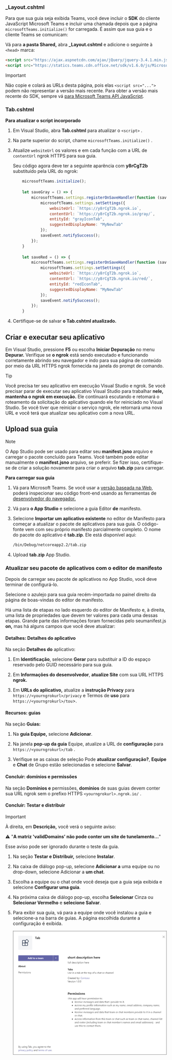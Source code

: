 ### <a name="_layoutcshtml"></a>_Layout.cshtml

Para que sua guia seja exibida Teams, você deve incluir o **SDK** do cliente JavaScript Microsoft Teams e incluir uma chamada depois que a página `microsoftTeams.initialize()` for carregada. É assim que sua guia e o cliente Teams se comunicam:

Vá para **a pasta Shared,** abra **_Layout.cshtml** e adicione o seguinte à `<head>` marca:

```html
<script src="https://ajax.aspnetcdn.com/ajax/jQuery/jquery-3.4.1.min.js"></script>
<script src="https://statics.teams.cdn.office.net/sdk/v1.6.0/js/MicrosoftTeams.min.js"></script>
```

>[!IMPORTANT]
> Não copie e colará as URLs desta página, pois elas `<script src="...">` podem não representar a versão mais recente. Para obter a versão mais recente do SDK, sempre vá [para Microsoft Teams API JavaScript](https://www.npmjs.com/package/@microsoft/teams-js).

### <a name="tabcshtml"></a>Tab.cshtml

**Para atualizar o script incorporado**

1. Em Visual Studio, abra **Tab.cshtml** para atualizar o `<script>` .

1. Na parte superior do script, chame `microsoftTeams.initialize()` .

1. Atualize `websiteUrl` os valores e em cada função com a URL de `contentUrl` ngrok HTTPS para sua guia.

    Seu código agora deve ter a seguinte aparência com **y8rCgT2b** substituído pela URL do ngrok:

    ```javascript
        microsoftTeams.initialize();
    
        let saveGray = () => {
            microsoftTeams.settings.registerOnSaveHandler(function (saveEvent) {
                microsoftTeams.settings.setSettings({
                    websiteUrl: `https://y8rCgT2b.ngrok.io`,
                    contentUrl: `https://y8rCgT2b.ngrok.io/gray/`,
                    entityId: "grayIconTab",
                    suggestedDisplayName: "MyNewTab"
                });
                saveEvent.notifySuccess();
            });
        }

        let saveRed = () => {
            microsoftTeams.settings.registerOnSaveHandler(function (saveEvent) {
                microsoftTeams.settings.setSettings({
                    websiteUrl: `https://y8rCgT2b.ngrok.io`,
                    contentUrl: `https://y8rCgT2b.ngrok.io/red/`,
                    entityId: "redIconTab",
                    suggestedDisplayName: "MyNewTab"
                });
                saveEvent.notifySuccess();
            });
        }
    ```

1. Certifique-se de salvar **o Tab.cshtml atualizado.**

## <a name="build-and-run-your-application"></a>Criar e executar seu aplicativo

Em Visual Studio, pressione **F5** ou escolha **Iniciar Depuração** no menu **Depurar.** Verifique se **o ngrok** está sendo executado e funcionando corretamente abrindo seu navegador e indo para sua página de conteúdo por meio da URL HTTPS ngrok fornecida na janela do prompt de comando.

> [!TIP]
> Você precisa ter seu aplicativo em execução Visual Studio e ngrok. Se você precisar parar de executar seu aplicativo Visual Studio para trabalhar **nele, mantenha o ngrok em execução.** Ele continuará escutando e retomará o roteamento da solicitação do aplicativo quando ele for reiniciado no Visual Studio. Se você tiver que reiniciar o serviço ngrok, ele retornará uma nova URL e você terá que atualizar seu aplicativo com a nova URL.

## <a name="upload-your-tab"></a>Upload sua guia

>[!Note]
> O App Studio pode ser usado para editar seu **manifest.jsno** arquivo e carregar o pacote concluído para Teams. Você também pode editar manualmente o **manifest.jsno** arquivo, se preferir. Se fizer isso, certifique-se de criar a solução novamente para criar o arquivo **tab.zip** para carregar.

**Para carregar sua guia**

1. Vá para Microsoft Teams. Se você usar a [versão baseada na Web,](https://teams.microsoft.com) poderá inspecionar seu código front-end usando as ferramentas de [desenvolvedor do navegador.](~/tabs/how-to/developer-tools.md)

1. Vá para **o App Studio** e selecione a guia Editor **de** manifesto.

1. Selecione **Importar um aplicativo existente** no editor de Manifesto para começar a atualizar o pacote de aplicativos para sua guia. O código-fonte vem com seu próprio manifesto parcialmente completo. O nome do pacote do aplicativo é **tab.zip**. Ele está disponível aqui:

    ```bash
    /bin/Debug/netcoreapp2.2/tab.zip
    ```

1. Upload **tab.zip** App Studio.

### <a name="update-your-app-package-with-manifest-editor"></a>Atualizar seu pacote de aplicativos com o editor de manifesto

Depois de carregar seu pacote de aplicativos no App Studio, você deve terminar de configurá-lo.

Selecione o azulejo para sua guia recém-importada no painel direito da página de boas-vindas do editor de manifesto.

Há uma lista de etapas no lado esquerdo do editor de Manifesto e, à direita, uma lista de propriedades que devem ter valores para cada uma dessas etapas. Grande parte das informações foram fornecidas pelo seumanifest.js **on,** mas há alguns campos que você deve atualizar:

#### <a name="details-app-details"></a>Detalhes: Detalhes do aplicativo

Na seção **Detalhes do** aplicativo:

1. Em **Identificação**, selecione **Gerar** para substituir a ID do espaço reservado pelo GUID necessário para sua guia.

1. Em **Informações do desenvolvedor**, **atualize Site** com sua URL HTTPS **ngrok.**

1. Em **URLs do aplicativo,** atualize a **instrução Privacy** para `https://<yourngrokurl>/privacy` e Termos de **uso** para `https://<yourngrokurl>/tou`>.

#### <a name="capabilities-tabs"></a>Recursos: guias

Na seção **Guias:**

1. Na **guia Equipe,** selecione **Adicionar**.

1. Na janela **pop-up da guia** Equipe, atualize a URL de **configuração** para `https://<yourngrokurl>/tab` .

1. Verifique se as caixas de seleção Pode **atualizar configuração?**, **Equipe** e **Chat** de Grupo estão selecionadas e selecione **Salvar**.

#### <a name="finish-domains-and-permissions"></a>Concluir: domínios e permissões

Na seção **Domínios e** permissões, **domínios** de suas guias devem conter sua URL ngrok sem o prefixo HTTPS `<yourngrokurl>.ngrok.io/` .

#### <a name="finish-test-and-distribute"></a>Concluir: Testar e distribuir

>[!IMPORTANT]
> À direita, em **Descrição,** você verá o seguinte aviso:
>
> &#9888; "**A matriz 'validDomains' não pode conter um site de tunelamento...**"
>
> Esse aviso pode ser ignorado durante o teste da guia.

1. Na seção **Testar e Distribuir,** selecione **Instalar**.

1. Na caixa de diálogo pop-up, selecione **Adicionar a** uma equipe ou no drop-down, selecione Adicionar a **um chat**.

1. Escolha a equipe ou o chat onde você deseja que a guia seja exibida e selecione **Configurar uma guia**.

1. Na próxima caixa de diálogo pop-up, escolha **Selecionar** Cinza ou **Selecionar Vermelho** e **selecione Salvar**.

1. Para exibir sua guia, vá para a equipe onde você instalou a guia e selecione-a na barra de guias. A página escolhida durante a configuração é exibida.

    ![Guia canal ASPNETMVC carregado](../../assets/images/tab-images/channeltabaspnetmvcuploaded.png)

